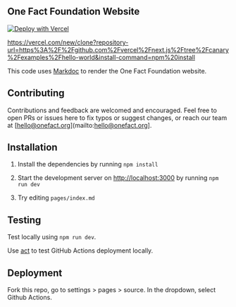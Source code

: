 ## One Fact Foundation Website

[![Deploy with Vercel](https://vercel.com/button)](https://vercel.com/new/clone?repository-url=https%3A%2F%2Fgithub.com%2Fonefact%2Fonefact.org&demo-title=One%20Fact%20Foundation%20Website&demo-url=onefact.org&demo-image=https%3A%2F%2Fwww.onefact.org%2Fimages%2Fshare.png&install-command=npm%20install%20--legacy-peer-deps)

https://vercel.com/new/clone?repository-url=https%3A%2F%2Fgithub.com%2Fvercel%2Fnext.js%2Ftree%2Fcanary%2Fexamples%2Fhello-world&install-command=npm%20install

This code uses [Markdoc](https://markdoc.dev) to render the One Fact Foundation website.
## Contributing

Contributions and feedback are welcomed and encouraged. Feel free to open PRs or issues here to fix typos or suggest changes, or reach our team at [hello@onefact.org](mailto:hello@onefact.org]. 

## Installation

1. Install the dependencies by running `npm install`

2. Start the development server on [http://localhost:3000](http://localhost:3000) by running `npm run dev`

3. Try editing `pages/index.md`

## Testing

Test locally using `npm run dev`.

Use [act](https://github.com/nektos/act) to test GitHub Actions deployment locally.

## Deployment

Fork this repo, go to settings > pages > source. In the dropdown, select Github Actions.

